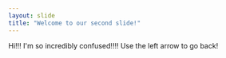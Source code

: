 ```yaml
---
layout: slide
title: "Welcome to our second slide!"
---
```

Hi!!! I'm so incredibly confused!!!!
Use the left arrow to go back!
